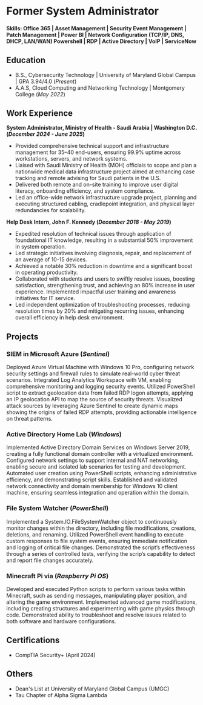 # Former System Administrator 

#### Skills: Office 365 | Asset Management | Security Event Management | Patch Management | Power BI | Network Configuration (TCP/IP, DNS, DHCP, LAN/WAN) Powershell | RDP | Active Directory | VoIP | ServiceNow

## Education
- B.S., Cybersecurity Technology | University of Maryland Global Campus | GPA 3.94/4.0 (_Present_) 						       	
- A.A.S, Cloud Computing and Networking Technology | Montgomery College (_May 2022_)        		

## Work Experience

**System Administrator, Ministry of Health - Saudi Arabia | Washington D.C. (_December 2024 - June 2025_)** 
- Provided comprehensive technical support and infrastructure management for 35–40 end-users, ensuring 99.9% uptime across 
workstations, servers, and network systems. 
- Liaised with Saudi Ministry of Health (MOH) officials to scope and plan a nationwide medical data infrastructure project 
aimed at enhancing case tracking and remote advising for Saudi patients in the U.S. 
- Delivered both remote and on-site training to improve user digital literacy, onboarding efficiency, and system compliance. 
- Led an office-wide network infrastructure upgrade project, planning and executing structured cabling, cradlepoint integration, 
and physical layer redundancies for scalability.


**Help Desk Intern, John F. Kennedy (_December 2018 - May 2019_)**
- Expedited resolution of technical issues through application of foundational IT knowledge, resulting in a substantial 50% improvement in system operation.
- Led strategic initiatives involving diagnosis, repair, and replacement of an average of 10-15 devices.
- Achieved a notable 30% reduction in downtime and a significant boost in operating productivity.
- Collaborated with students and users to swiftly resolve issues, boosting satisfaction, strengthening trust, and achieving an 80% increase in user experience. Implemented impactful user training and awareness initiatives for IT service.
- Led independent optimization of troubleshooting processes, reducing resolution times by 20% and mitigating recurring issues, enhancing overall efficiency in help desk environment. 


## Projects
### SIEM in Microsoft Azure (_Sentinel_)
Deployed Azure Virtual Machine with Windows 10 Pro, configuring network security settings and firewall rules to simulate real-world cyber threat scenarios. Integrated Log Analytics Workspace with VM, enabling comprehensive monitoring and logging security events. Utilized PowerShell script to extract geolocation data from failed RDP logon attempts, applying an IP geolocation API to map the source of security threats. Visualized attack sources by leveraging Azure Sentinel to create dynamic maps showing the origins of failed RDP attempts, providing actionable intelligence on threat patterns. 

### Active Directory Home Lab (_Windows_) 
Implemented Active Directory Domain Services on Windows Server 2019, creating a fully functional domain controller with a virtualized environment. Configured network settings to support internal and NAT networking, enabling secure and isolated lab scenarios for testing and development. Automated user creation using PowerShell scripts, enhancing administrative efficiency, and demonstrating script skills. Established and validated network connectivity and domain membership for Windows 10 client machine, ensuring seamless integration and operation within the domain. 

### File System Watcher (_PowerShell_) 
Implemented a System.IO.FileSystemWatcher object to continuously monitor changes within the directory, including file modifications, creations, deletions, and renaming. Utilized PowerShell event handling to execute custom responses to file system events, ensuring immediate notification and logging of critical file changes. Demonstrated the script’s effectiveness through a series of controlled tests, verifying the scrip’s capability to detect and report file changes accurately. 

### Minecraft Pi via (_Raspberry Pi OS_) 
Developed and executed Python scripts to perform various tasks within Minecraft, such as sending messages, manipulating player position, and altering the game environment. Implemented advanced game modifications, including creating structures and experimenting with game physics through code. Demonstrated ability to troubleshoot and resolve issues related to both software and hardware configurations.

## Certifications 
- CompTIA Security+ (April 2024)

## Others 
- Dean's List at University of Maryland Global Campus (UMGC) 
- Tau Chapter of Alpha Sigma Lambda





